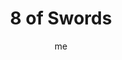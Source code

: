 ---
# basics
title     		 : "8 of Swords"
token					 : 'swords-08'
card_type			 : '' # major, minor, court
layout				 : "tarot-card"
author    		 : 'me'
one_liner 		 : "Restriction, limitation, confinement, helplessness"
alt_names			 : ['Interference', 'Oppression']
images				 : ['assets/images/tarot/rws/rw-swords-08.jpg']
keywords			 : ['restriction', 'limitation', 'confinement', 'helplessness']
url						 : 'tarot/cards/swords-08'
aliases				 : []

# password: 'foolish journey'
dropbox				 : 'https://www.dropbox.com/sh/rh9pwzet061nucs/AADrdbZa0-PZKwcLmxMGMh_na?dl=0'

meaning_light  : "Honoring limits. Respecting the rules. Deciding to go on a diet for your health’s sake. Recognizing you cannot always be in control. Identifying obstacles to further progress. Refusing to think about unhealthy or unethical options. Asking for assistance."

meaning_shadow : "Feeling trapped. Being lost in a maze of rules and regulations. Giving in to despair. Playing the victim. Allowing others to dictate what you can and cannot do. Being rendered helpless. Having very few options. Failing to look for a way out."

# more detail
correspondence_planet 			: "Jupiter"
correspondence_astrological : "Gemini"
correspondence_affirmation  : "I know my own limits."
correspondence_story 				: "The main character must call on his or her ingenuity to escape a trap."

advice_relationships 	 : "Feeling boxed in? You have exactly as many options as you imagine you do. There is a way out, but someone is refusing to see it. A relationship should broaden horizons, not limit them. If the rules are uncomfortable, perhaps it’s time to re-examine them."

advice_work 					 : "Some restrictions are necessary; others are merely tradition. Ethics demand you play by the rules; sacred cows, however, are fair game. What are the obstacles, exactly? If your limits didn’t exist, how might you move forward? Thinking freely will open unexpected options."

advice_spirituality 	 : "The free spirit cannot be contained by the physical constraints. As you learn to cultivate balance and focus, you may find that most obstacles are self-imposed and most limits are strictly imaginary. When you focus your will, blindfolds and bonds will fall away."

advice_personal_growth : "Knowing your own limits is important; respect them. Whatever the issue, you’re balking for a reason. There’s no harm in refusing to move forward for now, and no shame in saying, “No.” A mature person communicates what he or she needs with absolute confidence."

advice_fortune_telling : "Get over playing the victim. Once you realize you are your own biggest obstacle, nothing can hold you back."

questions	: ["Has the Universe been showing you an escape route you’ve been too proud or too distracted to see? What might happen if, instead of moving obediently from A to B, you rudely jumped over the walls?", "Who’s empowered to cut through the red tape?", "What, exactly, are the obstacles? What resources, exactly, are needed to move them?", "To what extent is your powerlessness a matter of attitude?"]

# referenced in the symbols.toml data file
symbols	  : ['8', 'swords', 'wall-of-swords', 'loose-bonds']

# metadata
suppress_topnav : true
related_cards 	: []

---